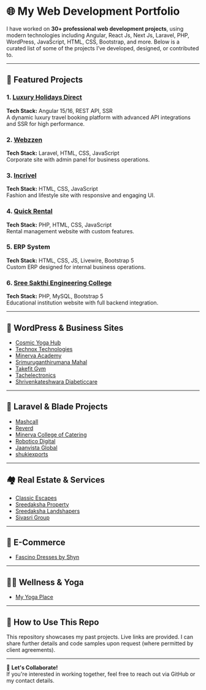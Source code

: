 # 🌐 My Web Development Portfolio

I have worked on **30+ professional web development projects**, using modern technologies including Angular, React Js, Next Js, Laravel, PHP, WordPress, JavaScript, HTML, CSS, Bootstrap, and more. Below is a curated list of some of the projects I’ve developed, designed, or contributed to.

---

## 📌 Featured Projects

### 1. [Luxury Holidays Direct](https://www.luxuryholidaysdirect.com/)
**Tech Stack:** Angular 15/16, REST API, SSR  
A dynamic luxury travel booking platform with advanced API integrations and SSR for high performance.

### 2. [Webzzen](https://www.webzzen.com/)  
**Tech Stack:** Laravel, HTML, CSS, JavaScript  
Corporate site with admin panel for business operations.

### 3. [Incrivel](https://theincrivel.com/)  
**Tech Stack:** HTML, CSS, JavaScript  
Fashion and lifestyle site with responsive and engaging UI.

### 4. [Quick Rental](https://www.quickrental.in/)  
**Tech Stack:** PHP, HTML, CSS, JavaScript  
Rental management website with custom features.

### 5. ERP System  
**Tech Stack:** HTML, CSS, JS, Livewire, Bootstrap 5  
Custom ERP designed for internal business operations.

### 6. [Sree Sakthi Engineering College](https://sreesakthi.edu.in/)  
**Tech Stack:** PHP, MySQL, Bootstrap 5  
Educational institution website with full backend integration.

---

## 🧘 WordPress & Business Sites

- [Cosmic Yoga Hub](https://cosmicyogahub.com/)
- [Technox Technologies](https://technox.in/)
- [Minerva Academy](https://minervaacademyofeducation.com/)
- [Srimuruganthirumana Mahal](https://srimuruganthirumanamahal.com/)
- [Takefit Gym](https://takefitgym.com/)
- [Tachelectronics](https://tachelectronics.com/)
- [Shrivenkateshwara Diabeticcare](https://shrivenkateshwaradiabeticcare.com/)

---

## 🏢 Laravel & Blade Projects

- [Mashcall](https://mashcall.com/)
- [Reverd](https://reverd.earth/)
- [Minerva College of Catering](https://michm.in/)
- [Robotico Digital](https://roboticodigital.com/)
- [Jaanvista Global](https://jaanvista.com/)
- [shukiexports](https://shukiexports.com/)

---

## 🏘 Real Estate & Services

- [Classic Escapes](https://classicescapes.in/)
- [Sreedaksha Property](https://sreedaksha.com/)
- [Sreedaksha Landshapers](https://sreedakshalandshapers.com/)
- [Sivasri Group](https://www.sivasrigroup.com/)

---

## 👗 E-Commerce

- [Fascino Dresses by Shyn](https://www.fascinodressesbyshyn.com/)

---

## 🧘‍♂️ Wellness & Yoga

- [My Yoga Place](https://myyogaplace.in/)

---

## 📁 How to Use This Repo

This repository showcases my past projects. Live links are provided. I can share further details and code samples upon request (where permitted by client agreements).

---

📩 **Let's Collaborate!**  
If you're interested in working together, feel free to reach out via GitHub or my contact details.
